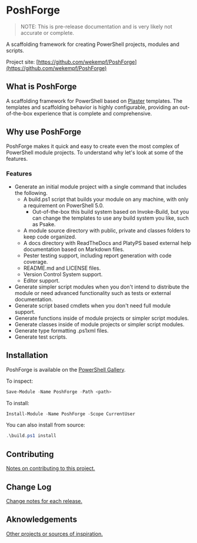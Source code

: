 # PoshForge

> NOTE: This is pre-release documentation and is very likely not accurate or complete.

A scaffolding framework for creating PowerShell projects, modules and scripts.

Project site: [https://github.com/wekempf/PoshForge](https://github.com/wekempf/PoshForge)

## What is PoshForge

A scaffolding framework for PowerShell based on [Plaster](https://github.com/PowerShell/Plaster)
templates. The templates and scaffolding behavior is highly configurable, providing an out-of-the-box
experience that is complete and comprehensive.

## Why use PoshForge

PoshForge makes it quick and easy to create even the most complex of PowerShell module projects.
To understand why let's look at some of the features.

### Features

* Generate an initial module project with a single command that includes the following.
  * A build.ps1 script that builds your module on any machine, with only a requirement on PowerShell 5.0.
    * Out-of-the-box this build system based on Invoke-Build, but you can change the templates to
          use any build system you like, such as Psake.
  * A module source directory with public, private and classes folders to keep code organized.
  * A docs directory with ReadTheDocs and PlatyPS based external help documentation based on Markdown files.
  * Pester testing support, including report generation with code coverage.
  * README.md and LICENSE files.
  * Version Control System support.
  * Editor support.
* Generate simpler script modules when you don't intend to distribute the module or need advanced functionality
  such as tests or external documentation.
* Generate script based cmdlets when you don't need full module support.
* Generate functions inside of module projects or simpler script modules.
* Generate classes inside of module projects or simpler script modules.
* Generate type formatting .ps1xml files.
* Generate test scripts.

## Installation

PoshForge is available on the [PowerShell Gallery](https://www.powershellgallery.com/packages/PoshForge).

To inspect:

```powershell
Save-Module -Name PoshForge -Path <path>
```

To install:

```powershell
Install-Module -Name PoshForge -Scope CurrentUser
```

You can also install from source:

```powershell
.\build.ps1 install
```

## Contributing

[Notes on contributing to this project.](Contributing.md)

## Change Log

[Change notes for each release.](ChangeLog.md)

## Aknowledgements

[Other projects or sources of inspiration.](Acknowledgements.md)